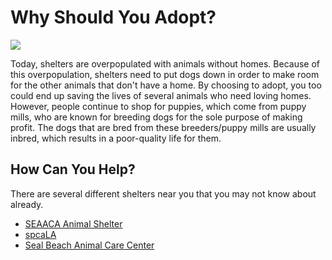 <!DOCTYPE HTML>
<html>
<h1>Why Should You Adopt?</h1>
  <img src="https://media.4-paws.org/6/8/9/3/689354d6694789b45569cd647a6009e240b4afe7/VIER%20PFOTEN_2016-09-18_081-1927x1333-1920x1328.jpg" />
<p>Today, shelters are overpopulated with animals without homes. Because of this overpopulation, shelters need to put dogs down in order to make room for the other animals that don't have a home. By choosing to adopt, you too could end up saving the lives of several animals who need loving homes. However, people continue to shop for puppies, which come from puppy mills, who are known for breeding dogs for the sole purpose of making profit. The dogs that are bred from these breeders/puppy mills are usually inbred, which results in a poor-quality life for them.</p>
<h2>How Can You Help?</h2>
<p>There are several different shelters near you that you may not know about already.</p>
  <ul>
    <li>  <a href ="https://www.seaaca.org/" target="_blank"> SEAACA Animal Shelter</a>  </li> 
    <li> <a href ="https://spcala.com/" target="_blank">spcaLA</a> </li>
    <li> <a href ="https://www.sbacc.org/" target="_blank">Seal Beach Animal Care Center</a> </li>
  </ul>
</html>
